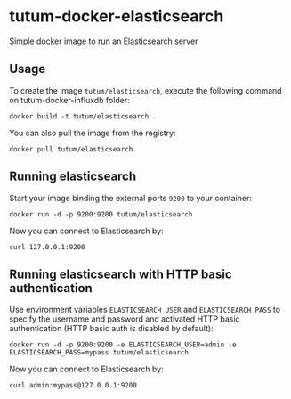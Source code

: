 tutum-docker-elasticsearch
==========================

Simple docker image to run an Elasticsearch server


Usage
-----

To create the image `tutum/elasticsearch`, execute the following command on tutum-docker-influxdb folder:

    docker build -t tutum/elasticsearch .

You can also pull the image from the registry:
    
    docker pull tutum/elasticsearch


Running elasticsearch 
--------------------------------

Start your image binding the external ports `9200` to your container:
    
    docker run -d -p 9200:9200 tutum/elasticsearch

Now you can connect to Elasticsearch by:

    curl 127.0.0.1:9200

Running elasticsearch with HTTP basic authentication
----------------------------------------------------

Use environment variables `ELASTICSEARCH_USER` and `ELASTICSEARCH_PASS` to specify the username and password and activated HTTP basic authentication (HTTP basic auth is disabled by default):
    
    docker run -d -p 9200:9200 -e ELASTICSEARCH_USER=admin -e ELASTICSEARCH_PASS=mypass tutum/elasticsearch

Now you can connect to Elasticsearch by:

    curl admin:mypass@127.0.0.1:9200
